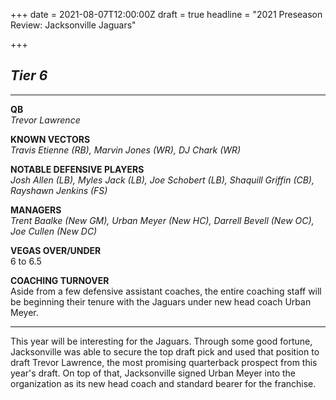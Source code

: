 +++
date = 2021-08-07T12:00:00Z
draft = true
headline = "2021 Preseason Review: Jacksonville Jaguars"

+++
## _Tier 6_

***

**QB**  
_Trevor Lawrence_

**KNOWN VECTORS**  
_Travis Etienne (RB), Marvin Jones (WR), DJ Chark (WR)_

**NOTABLE DEFENSIVE PLAYERS**  
_Josh Allen (LB), Myles Jack (LB), Joe Schobert (LB), Shaquill Griffin (CB), Rayshawn Jenkins (FS)_

**MANAGERS**  
_Trent Baalke (New GM), Urban Meyer (New HC), Darrell Bevell (New OC), Joe Cullen (New DC)_

**VEGAS OVER/UNDER**  
6 to 6.5

**COACHING TURNOVER**  
Aside from a few defensive assistant coaches, the entire coaching staff will be beginning their tenure with the Jaguars under new head coach Urban Meyer.

***

This year will be interesting for the Jaguars. Through some good fortune, Jacksonville was able to secure the top draft pick and used that position to draft Trevor Lawrence, the most promising quarterback prospect from this year's draft. On top of that, Jacksonville signed Urban Meyer into the organization as its new head coach and standard bearer for the franchise.